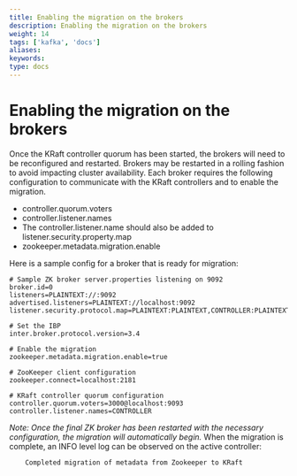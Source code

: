 ```yaml
---
title: Enabling the migration on the brokers
description: Enabling the migration on the brokers
weight: 14
tags: ['kafka', 'docs']
aliases: 
keywords: 
type: docs
---
```


# Enabling the migration on the brokers

Once the KRaft controller quorum has been started, the brokers will need to be reconfigured and restarted. Brokers may be restarted in a rolling fashion to avoid impacting cluster availability. Each broker requires the following configuration to communicate with the KRaft controllers and to enable the migration. 

  * controller.quorum.voters
  * controller.listener.names
  * The controller.listener.name should also be added to listener.security.property.map
  * zookeeper.metadata.migration.enable



Here is a sample config for a broker that is ready for migration:
    
    
    # Sample ZK broker server.properties listening on 9092
    broker.id=0
    listeners=PLAINTEXT://:9092
    advertised.listeners=PLAINTEXT://localhost:9092
    listener.security.protocol.map=PLAINTEXT:PLAINTEXT,CONTROLLER:PLAINTEXT
    
    # Set the IBP
    inter.broker.protocol.version=3.4
    
    # Enable the migration
    zookeeper.metadata.migration.enable=true
    
    # ZooKeeper client configuration
    zookeeper.connect=localhost:2181
    
    # KRaft controller quorum configuration
    controller.quorum.voters=3000@localhost:9093
    controller.listener.names=CONTROLLER

_Note: Once the final ZK broker has been restarted with the necessary configuration, the migration will automatically begin._ When the migration is complete, an INFO level log can be observed on the active controller: 
    
    
        Completed migration of metadata from Zookeeper to KRaft
      
